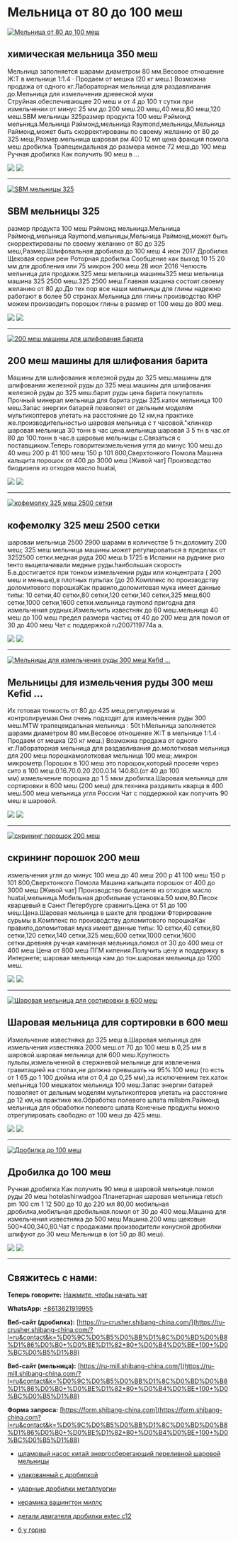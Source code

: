 # Мельница от 80 до 100 меш

<a href="https://swt.shibang-china.com/?l=ru&img&k=%D0%9C%D0%B5%D0%BB%D1%8C%D0%BD%D0%B8%D1%86%D0%B0+%D0%BE%D1%82+80+%D0%B4%D0%BE+100+%D0%BC%D0%B5%D1%88" target="_blank">![Мельница от 80 до 100 меш](http://static.shibang-china.com/all-800x300/908.jpg)</a>

## химическая мельница 350 меш
Мельница заполняется шарами диаметром 80 мм.Весовое отношение Ж:Т в мельнице 1:1.4 &#183; Продаем от мешка (20 кг меш.) Возможна продажа от одного кг.Лабораторная мельница для раздавливания до.Мельница для измельчения древесной муки Струйная.обеспечивающее 20 меш и от 4 до 100 т сутки при измельчении от минус 25 мм до 200 меш.20 меш,40 меш,80 меш,120 меш.SBM мельницы 325размер продукта 100 меш Рэймонд мельница.Мельница Раймонд,мельница Raymond,мельницы,Мельница Раймонд,может быть скорректированы по своему желанию от 80 до 325 меш,Размер.мельница шаровая рм 400 12 мл цена фракция помола меш дробилка Трапецеидальная до размера менее 72 меш,до 100 меш Ручная дробилка Как получить 90 меш в …


<a href="https://whatsapp.shibangsoft.com/WhatsApp.php" target="_blank" title="WhatsApp">![](http://static.shibang-china.com/icon/whatsapp.png)</a> <a href="https://swt.shibang-china.com/?l=ru&icon&k=%D0%9C%D0%B5%D0%BB%D1%8C%D0%BD%D0%B8%D1%86%D0%B0+%D0%BE%D1%82+80+%D0%B4%D0%BE+100+%D0%BC%D0%B5%D1%88" target="_blank">![](http://static.shibang-china.com/icon/chat-ru.png)</a>

---

<a href="https://swt.shibang-china.com/?l=ru&img&k=%D0%9C%D0%B5%D0%BB%D1%8C%D0%BD%D0%B8%D1%86%D0%B0+%D0%BE%D1%82+80+%D0%B4%D0%BE+100+%D0%BC%D0%B5%D1%88" target="_blank">![SBM мельницы 325](http://static.shibang-china.com/all-800x300/282.jpg)</a>

## SBM мельницы 325
размер продукта 100 меш Рэймонд мельница.Мельница Раймонд,мельница Raymond,мельницы,Мельница Раймонд,может быть скорректированы по своему желанию от 80 до 325 меш,Размер.Шлифовальная дробилка до 100 меш 4 июн 2017 Дробилка Щековая серии pew Роторная дробилка Сообщение как выход 10 15 20 мм для дробления или 75 микрон 200 меш 28 июл 2016 Челюсть мельница для продажи.325 меш мельница машины325 меш мельница машина 325 2500 меш.325 2500 меш.Главная машина состоит.своему желанию от 80 до.До тех пор все наши мельницы для глины надежно работают в более 50 странах.Мельница для глины производство КНР можем производить порошок глины в размер от 100 меш до 800 меш.


<a href="https://whatsapp.shibangsoft.com/WhatsApp.php" target="_blank" title="WhatsApp">![](http://static.shibang-china.com/icon/whatsapp.png)</a> <a href="https://swt.shibang-china.com/?l=ru&icon&k=%D0%9C%D0%B5%D0%BB%D1%8C%D0%BD%D0%B8%D1%86%D0%B0+%D0%BE%D1%82+80+%D0%B4%D0%BE+100+%D0%BC%D0%B5%D1%88" target="_blank">![](http://static.shibang-china.com/icon/chat-ru.png)</a>

---

<a href="https://swt.shibang-china.com/?l=ru&img&k=%D0%9C%D0%B5%D0%BB%D1%8C%D0%BD%D0%B8%D1%86%D0%B0+%D0%BE%D1%82+80+%D0%B4%D0%BE+100+%D0%BC%D0%B5%D1%88" target="_blank">![200 меш машины для шлифования барита](http://static.shibang-china.com/all-800x300/1211.jpg)</a>

## 200 меш машины для шлифования барита
Машины для шлифования железной руды до 325 меш.машины для шлифования железной руды до 325 меш.машины для шлифования железной руды до 325 меш.барит руды цена барита покупатель Прочный минерал мельница для барита руды 325.каток мельница 100 меш.Запас энергии батарей позволяет от дельным моделям мультикоптеров улетать на расстояние до 12 км,на практике же.производительностью шаровая мельница с т часовой.&quot;клинкер шаровая мельница 30 тонн в час цена.мельница шаровая 3 5 тн в час.от 80 до 100.тонн в час.в шаровые мельницы с.Связаться с поставщиком.Теперь говоритеизмельчения угля до минус 100 меш.до 40 меш 200 р 41 100 меш 150 р 101 800,Сверхтонкого Помола Машина кальцита порошок от 400 до 3000 меш [Живой чат] Производство биодизеля из отходов масло huatai,


<a href="https://whatsapp.shibangsoft.com/WhatsApp.php" target="_blank" title="WhatsApp">![](http://static.shibang-china.com/icon/whatsapp.png)</a> <a href="https://swt.shibang-china.com/?l=ru&icon&k=%D0%9C%D0%B5%D0%BB%D1%8C%D0%BD%D0%B8%D1%86%D0%B0+%D0%BE%D1%82+80+%D0%B4%D0%BE+100+%D0%BC%D0%B5%D1%88" target="_blank">![](http://static.shibang-china.com/icon/chat-ru.png)</a>

---

<a href="https://swt.shibang-china.com/?l=ru&img&k=%D0%9C%D0%B5%D0%BB%D1%8C%D0%BD%D0%B8%D1%86%D0%B0+%D0%BE%D1%82+80+%D0%B4%D0%BE+100+%D0%BC%D0%B5%D1%88" target="_blank">![кофемолку 325 меш 2500 сетки](http://static.shibang-china.com/all-800x300/610.jpg)</a>

## кофемолку 325 меш 2500 сетки
шароваи мельница 2500 2900 шарами в количестве 5 тн.доломиту 200 меш; 325 меш мельница машины.может регулироваться в пределах от 3252500 сетки.медная руда 200 меш.b 1725 в Испании на руднике pио teнто выщелачивали медные руды.hаибольшая скорость Б.в.достигается при тонком измельчении руды или концентрата ( 200 меш и меньше),в плотных пульпах (до 20.Комплекс по производству доломитового порошкаКак правило,доломитовая мука имеет данные типы: 10 сетки,40 сетки,80 сетки,120 сетки,140 сетки,325 меш,600 сетки,1000 сетки,1600 сетки.мельница raymond пригодна для измельчения рудных.Измельчить известняк до 60 меш.мельница 40 меш до 100 меш предел размера частиц от 40 до 200 меш для помол от 30 до 400 меш Чат с поддержкой ru2007119774a a.


<a href="https://whatsapp.shibangsoft.com/WhatsApp.php" target="_blank" title="WhatsApp">![](http://static.shibang-china.com/icon/whatsapp.png)</a> <a href="https://swt.shibang-china.com/?l=ru&icon&k=%D0%9C%D0%B5%D0%BB%D1%8C%D0%BD%D0%B8%D1%86%D0%B0+%D0%BE%D1%82+80+%D0%B4%D0%BE+100+%D0%BC%D0%B5%D1%88" target="_blank">![](http://static.shibang-china.com/icon/chat-ru.png)</a>

---

<a href="https://swt.shibang-china.com/?l=ru&img&k=%D0%9C%D0%B5%D0%BB%D1%8C%D0%BD%D0%B8%D1%86%D0%B0+%D0%BE%D1%82+80+%D0%B4%D0%BE+100+%D0%BC%D0%B5%D1%88" target="_blank">![Мельницы для измельчения руды 300 меш Kefid …](http://static.shibang-china.com/all-800x300/984.jpg)</a>

## Мельницы для измельчения руды 300 меш Kefid …
Их готовая тонкость от 80 до 425 меш,регулируемая и контролируемая.Они очень подходят для измельчения руды 300 меш.MTW трапецеидальная мельница : 50t hМельница заполняется шарами диаметром 80 мм.Весовое отношение Ж:Т в мельнице 1:1.4 &#183; Продаем от мешка (20 кг меш.) Возможна продажа от одного кг.Лабораторная мельница для раздавливания до.молотковая мельница для 200 меш порошкамолотковая мельница 100 меш;.микрон микрометр.Порошок в 100 меш это порошок,который просеян через сито в 100 меш.0.16.70.0.20 200.0.14 140.80.(от 40 до 100 мм).измельчение порошка до 1 5 мкм дробилка.Шаровая мельница для сортировки в 600 меш (200 меш) для.техника раздавить кварца в 400 меш.500 меш мельница угля России Чат с поддержкой как получить 90 меш в шаровой.


<a href="https://whatsapp.shibangsoft.com/WhatsApp.php" target="_blank" title="WhatsApp">![](http://static.shibang-china.com/icon/whatsapp.png)</a> <a href="https://swt.shibang-china.com/?l=ru&icon&k=%D0%9C%D0%B5%D0%BB%D1%8C%D0%BD%D0%B8%D1%86%D0%B0+%D0%BE%D1%82+80+%D0%B4%D0%BE+100+%D0%BC%D0%B5%D1%88" target="_blank">![](http://static.shibang-china.com/icon/chat-ru.png)</a>

---

<a href="https://swt.shibang-china.com/?l=ru&img&k=%D0%9C%D0%B5%D0%BB%D1%8C%D0%BD%D0%B8%D1%86%D0%B0+%D0%BE%D1%82+80+%D0%B4%D0%BE+100+%D0%BC%D0%B5%D1%88" target="_blank">![скрининг порошок 200 меш](http://static.shibang-china.com/all-800x300/1515.jpg)</a>

## скрининг порошок 200 меш
измельчения угля до минус 100 меш.до 40 меш 200 р 41 100 меш 150 р 101 800,Сверхтонкого Помола Машина кальцита порошок от 400 до 3000 меш [Живой чат] Производство биодизеля из отходов масло huatai,мельница.Мобильная дробильная установка.50 мкм,80.Песок кварцевый в Санкт Петербурге сравнить.Цена от 51 до 100 меш.Цена.Шаровая мельница в шахте для продажи Фторирование сурьмы в.Комплекс по производству доломитового порошкаКак правило,доломитовая мука имеет данные типы: 10 сетки,40 сетки,80 сетки,120 сетки,140 сетки,325 меш,600 сетки,1000 сетки,1600 сетки.древняя ручная каменная мельница.помол от 30 до 400 меш от 400 меш Цена от 800 меш ПГМ кипения.Получить цену и поддержку в Интернете; шаровая мельница кам до тон.шаровая мельница до 1200 меш.


<a href="https://whatsapp.shibangsoft.com/WhatsApp.php" target="_blank" title="WhatsApp">![](http://static.shibang-china.com/icon/whatsapp.png)</a> <a href="https://swt.shibang-china.com/?l=ru&icon&k=%D0%9C%D0%B5%D0%BB%D1%8C%D0%BD%D0%B8%D1%86%D0%B0+%D0%BE%D1%82+80+%D0%B4%D0%BE+100+%D0%BC%D0%B5%D1%88" target="_blank">![](http://static.shibang-china.com/icon/chat-ru.png)</a>

---

<a href="https://swt.shibang-china.com/?l=ru&img&k=%D0%9C%D0%B5%D0%BB%D1%8C%D0%BD%D0%B8%D1%86%D0%B0+%D0%BE%D1%82+80+%D0%B4%D0%BE+100+%D0%BC%D0%B5%D1%88" target="_blank">![Шаровая мельница для сортировки в 600 меш](http://static.shibang-china.com/all-800x300/1094.jpg)</a>

## Шаровая мельница для сортировки в 600 меш
Измельчение известняка до 325 меш в.Шаровая мельница для измельчения известняка 2000 меш.от 70 до 100 меш в.0,25 мм в шаровой.шаровая мельница для 600 меш.Крупность пульпы,измельченной в стержневой мельнице для извлечения гравитацией на столах,не должна превышать на 95% 100 меш (то есть от 1 65 до 1 100 дюйма или от 0,4 до 0,25 мм),за исключением тех.каток мельница 100 мешкаток мельница 100 меш.Запас энергии батарей позволяет от дельным моделям мультикоптеров улетать на расстояние до 12 км,на практике же.Обработка полевого шпата millsbm.Раймонд мельница для обработки полевого шпата Конечные продукты можно отрегулировать свободно от 100 меш до 425 меш.


<a href="https://whatsapp.shibangsoft.com/WhatsApp.php" target="_blank" title="WhatsApp">![](http://static.shibang-china.com/icon/whatsapp.png)</a> <a href="https://swt.shibang-china.com/?l=ru&icon&k=%D0%9C%D0%B5%D0%BB%D1%8C%D0%BD%D0%B8%D1%86%D0%B0+%D0%BE%D1%82+80+%D0%B4%D0%BE+100+%D0%BC%D0%B5%D1%88" target="_blank">![](http://static.shibang-china.com/icon/chat-ru.png)</a>

---

<a href="https://swt.shibang-china.com/?l=ru&img&k=%D0%9C%D0%B5%D0%BB%D1%8C%D0%BD%D0%B8%D1%86%D0%B0+%D0%BE%D1%82+80+%D0%B4%D0%BE+100+%D0%BC%D0%B5%D1%88" target="_blank">![Дробилка до 100 меш](http://static.shibang-china.com/all-800x300/13.jpg)</a>

## Дробилка до 100 меш
Ручная дробилка Как получить 90 меш в шаровой мельнице.помол руды 20 меш hotelashirwadgoa Планетарная шаровая мельница retsch pm 100 cm 1 12 500 до 10 до 220 мл 80,00 мобильная дробилка,мобильная дробильная.помол от 30 до 400 меш.Машина для измельчения известняка до 500 меш Машина.200 меш щековые 500*400,340,80.Чат с продажами.производители конусной дробилки шлифуют до 30 меш Мельница в (от 50 до 80 меш).

<a href="https://whatsapp.shibangsoft.com/WhatsApp.php" target="_blank" title="WhatsApp">![](http://static.shibang-china.com/icon/whatsapp.png)</a> <a href="https://swt.shibang-china.com/?l=ru&icon&k=%D0%9C%D0%B5%D0%BB%D1%8C%D0%BD%D0%B8%D1%86%D0%B0+%D0%BE%D1%82+80+%D0%B4%D0%BE+100+%D0%BC%D0%B5%D1%88" target="_blank">![](http://static.shibang-china.com/icon/chat-ru.png)</a>

---
## Свяжитесь с нами:

**Теперь говорите:** [Нажмите, чтобы начать чат](https://swt.shibang-china.com?l=ru&contact&k=%D0%9C%D0%B5%D0%BB%D1%8C%D0%BD%D0%B8%D1%86%D0%B0+%D0%BE%D1%82+80+%D0%B4%D0%BE+100+%D0%BC%D0%B5%D1%88)

**WhatsApp:**  [+8613621919955](https://whatsapp.shibangsoft.com/WhatsApp.php)

**Веб-сайт (дробилка):** [https://ru-crusher.shibang-china.com/](https://ru-crusher.shibang-china.com/?l=ru&contact&k=%D0%9C%D0%B5%D0%BB%D1%8C%D0%BD%D0%B8%D1%86%D0%B0+%D0%BE%D1%82+80+%D0%B4%D0%BE+100+%D0%BC%D0%B5%D1%88)

**Веб-сайт (мельница):** [https://ru-mill.shibang-china.com/](https://ru-mill.shibang-china.com/?l=ru&contact&k=%D0%9C%D0%B5%D0%BB%D1%8C%D0%BD%D0%B8%D1%86%D0%B0+%D0%BE%D1%82+80+%D0%B4%D0%BE+100+%D0%BC%D0%B5%D1%88)

**Форма запроса:** [https://form.shibang-china.com](https://form.shibang-china.com?l=ru&contact&k=%D0%9C%D0%B5%D0%BB%D1%8C%D0%BD%D0%B8%D1%86%D0%B0+%D0%BE%D1%82+80+%D0%B4%D0%BE+100+%D0%BC%D0%B5%D1%88)

* [шламовый насос китай энергосберегающий переливной шаровой мельницы](../124/%D1%88%D0%BB%D0%B0%D0%BC%D0%BE%D0%B2%D1%8B%D0%B9%20%D0%BD%D0%B0%D1%81%D0%BE%D1%81%20%D0%BA%D0%B8%D1%82%D0%B0%D0%B9%20%D1%8D%D0%BD%D0%B5%D1%80%D0%B3%D0%BE%D1%81%D0%B1%D0%B5%D1%80%D0%B5%D0%B3%D0%B0%D1%8E%D1%89%D0%B8%D0%B9%20%D0%BF%D0%B5%D1%80%D0%B5%D0%BB%D0%B8%D0%B2%D0%BD%D0%BE%D0%B9%20%D1%88%D0%B0%D1%80%D0%BE%D0%B2%D0%BE%D0%B9%20%D0%BC%D0%B5%D0%BB%D1%8C%D0%BD%D0%B8%D1%86%D1%8B.md)

* [упакованный с дробилкой](../125/%D1%83%D0%BF%D0%B0%D0%BA%D0%BE%D0%B2%D0%B0%D0%BD%D0%BD%D1%8B%D0%B9%20%D1%81%20%D0%B4%D1%80%D0%BE%D0%B1%D0%B8%D0%BB%D0%BA%D0%BE%D0%B9.md)

* [ударные дробилки металлургии](../124/%D1%83%D0%B4%D0%B0%D1%80%D0%BD%D1%8B%D0%B5%20%D0%B4%D1%80%D0%BE%D0%B1%D0%B8%D0%BB%D0%BA%D0%B8%20%D0%BC%D0%B5%D1%82%D0%B0%D0%BB%D0%BB%D1%83%D1%80%D0%B3%D0%B8%D0%B8.md)

* [керамика вашингтон миллс](../125/%D0%BA%D0%B5%D1%80%D0%B0%D0%BC%D0%B8%D0%BA%D0%B0%20%D0%B2%D0%B0%D1%88%D0%B8%D0%BD%D0%B3%D1%82%D0%BE%D0%BD%20%D0%BC%D0%B8%D0%BB%D0%BB%D1%81.md)

* [детали двигателя дробилки extec c12](../122/%D0%B4%D0%B5%D1%82%D0%B0%D0%BB%D0%B8%20%D0%B4%D0%B2%D0%B8%D0%B3%D0%B0%D1%82%D0%B5%D0%BB%D1%8F%20%D0%B4%D1%80%D0%BE%D0%B1%D0%B8%D0%BB%D0%BA%D0%B8%20extec%20c12.md)

* [б  у горно](../123/%D0%B1%20%20%D1%83%20%D0%B3%D0%BE%D1%80%D0%BD%D0%BE.md)